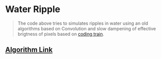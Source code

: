 # Water Ripple
> The code above tries to simulates ripples in water using an old algorithms based on Convolution and slow dampening of effective brigtness of pixels based on [coding train](http://thecodingtrain.com/CodingChallenges/102-2d-water-ripple.html).

## [Algorithm Link](http://web.archive.org/web/20160418004149/freespace.virgin.net/hugo.elias/graphics/x_water.htm)
